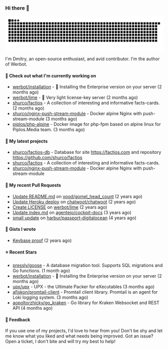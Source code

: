 ### Hi there 👋

![](https://github.com/shurco/shurco/raw/output/github-contribution-grid-snake.svg)

I'm Dmitry, an open-source enthusiast, and avid contributor. I'm the author of Werbot. 

#### 👷 Check out what I'm currently working on

- [werbot/installation](https://github.com/werbot/installation) - 🚀 Installing the Enterprise version on your server (2 months ago)
- [werbot/lime](https://github.com/werbot/lime) - 🍋 Very light license-key server (2 months ago)
- [shurco/factios](https://github.com/shurco/factios) - A collection of interesting and informative facts-cards. (2 months ago)
- [shurco/nginx-push-stream-module](https://github.com/shurco/nginx-push-stream-module) - Docker alpine Nginx with push-stream-module (3 months ago)
- [piplos/php-alpine](https://github.com/piplos/php-alpine) - Docker image for php-fpm based on alpine linux for Piplos.Media team. (3 months ago)

#### 🌱 My latest projects

- [shurco/factios-db](https://github.com/shurco/factios-db) - Database for site https://factios.com and repository https://github.com/shurco/factios
- [shurco/factios](https://github.com/shurco/factios) - A collection of interesting and informative facts-cards.
- [shurco/nginx-push-stream-module](https://github.com/shurco/nginx-push-stream-module) - Docker alpine Nginx with push-stream-module

#### 🔨 My recent Pull Requests

- [Update README.md](https://github.com/vood/gomel_head_count/pull/1) on [vood/gomel_head_count](https://github.com/vood/gomel_head_count) (2 years ago)
- [Update Heroku deploy](https://github.com/chatwoot/chatwoot/pull/1030) on [chatwoot/chatwoot](https://github.com/chatwoot/chatwoot) (2 years ago)
- [Create LICENSE](https://github.com/werbot/lime/pull/1) on [werbot/lime](https://github.com/werbot/lime) (2 years ago)
- [Update index.md](https://github.com/agentejo/cockpit-docs/pull/18) on [agentejo/cockpit-docs](https://github.com/agentejo/cockpit-docs) (3 years ago)
- [small update](https://github.com/harbur/passport-digitalocean/pull/1) on [harbur/passport-digitalocean](https://github.com/harbur/passport-digitalocean) (4 years ago)

#### 📓 Gists I wrote

- [Keybase proof](https://gist.github.com/959752bb9b046d792e71ca185f48d641) (2 years ago)

#### ⭐ Recent Stars

- [pressly/goose](https://github.com/pressly/goose) - A database migration tool. Supports SQL migrations and Go functions.  (1 month ago)
- [werbot/installation](https://github.com/werbot/installation) - 🚀 Installing the Enterprise version on your server (2 months ago)
- [upx/upx](https://github.com/upx/upx) - UPX - the Ultimate Packer for eXecutables (3 months ago)
- [afiskon/promtail-client](https://github.com/afiskon/promtail-client) - Promtail client library. Promtail is an agent for Loki logging system. (3 months ago)
- [aopoltorzhicky/go_kraken](https://github.com/aopoltorzhicky/go_kraken) - Go library for Kraken Websocket and REST API (4 months ago)

#### 💬 Feedback

If you use one of my projects, I'd love to hear from you! Don't be shy and let me know what you liked
and what needs being improved. Got an issue? Open a ticket, I don't bite and will try my best to help!
